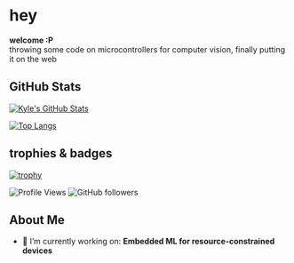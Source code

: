 # hey

**welcome :P**  
throwing some code on microcontrollers for computer vision, finally putting it on the web
## GitHub Stats

<!-- GitHub Readme Stats - https://github.com/anuraghazra/github-readme-stats -->
[![Kyle's GitHub Stats](https://github-readme-stats.vercel.app/api?username=kyle-comet&show_icons=true&theme=radical&count_private=true)](https://github.com/kyle-comet)

<!-- Top Languages Card -->
[![Top Langs](https://github-readme-stats.vercel.app/api/top-langs/?username=kyle-comet&layout=compact&theme=radical)](https://github.com/kyle-comet)

## trophies & badges

<!-- Profile Trophy - https://github.com/ryo-ma/github-profile-trophy -->
[![trophy](https://github-profile-trophy.vercel.app/?username=kyle-comet&theme=onedark&column=3&margin-w=15&margin-h=15)](https://github.com/kyle-comet)

<!-- Badges (shields.io examples) -->
![Profile Views](https://komarev.com/ghpvc/?username=kyle-comet&color=blueviolet)
![GitHub followers](https://img.shields.io/github/followers/kyle-comet?style=social)

## About Me

- 🔭 I’m currently working on: **Embedded ML for resource-constrained devices**  



